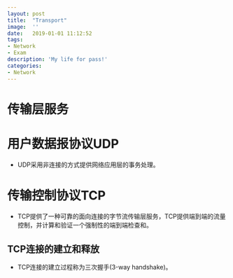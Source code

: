 ```yaml
---
layout:	post
title:	"Transport"
image:	''
date:	2019-01-01 11:12:52
tags:	
- Network
- Exam
description: 'My life for pass!'
categories:
- Network
---
```


<script type="text/javascript" src="../MathJax/MathJax.js?config=default"></script>

# 传输层服务

# 用户数据报协议UDP

* UDP采用非连接的方式提供网络应用层的事务处理。

# 传输控制协议TCP

* TCP提供了一种可靠的面向连接的字节流传输层服务，TCP提供端到端的流量控制，并计算和验证一个强制性的端到端检查和。

## TCP连接的建立和释放

- TCP连接的建立过程称为三次握手(3-way handshake)。



